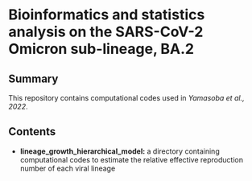 # Bioinformatics and statistics analysis on the SARS-CoV-2 Omicron sub-lineage, BA.2 

## Summary
This repository contains computational codes used in *Yamasoba et al., 2022*.

## Contents
*  **lineage_growth_hierarchical_model:** a directory containing computational codes to estimate the relative effective reproduction number of each viral lineage
